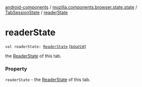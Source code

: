[android-components](../../index.md) / [mozilla.components.browser.state.state](../index.md) / [TabSessionState](index.md) / [readerState](./reader-state.md)

# readerState

`val readerState: `[`ReaderState`](../-reader-state/index.md) [(source)](https://github.com/mozilla-mobile/android-components/blob/master/components/browser/state/src/main/java/mozilla/components/browser/state/state/TabSessionState.kt#L36)

the [ReaderState](../-reader-state/index.md) of this tab.

### Property

`readerState` - the [ReaderState](../-reader-state/index.md) of this tab.